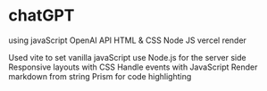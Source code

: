 # chatGPT
using javaScript
OpenAI API
HTML & CSS
Node JS
vercel
render

Used vite to set vanilla javaScript 
use Node.js for the server side
Responsive layouts with CSS
Handle events with JavaScript
Render markdown from string
Prism for code highlighting
